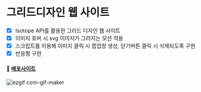 # 그리드디자인 웹 사이트

- [x] Isotope API를 활용한 그리드 디자인 웹 사이트
- [x] 이미지 호버 시 svg 이미지가 그려지는 모션 적용
- [x] 스크립트를 이용해 이미지 클릭 시 팝업창 생성, 닫기버튼 클릭 시 삭제되도록 구현
- [x] 반응형 구현

#### 🚀 [배포사이트](https://suyeon-hong.github.io/grid/)
![ezgif com-gif-maker](https://user-images.githubusercontent.com/78653426/155880322-1a9eefe5-07b2-4d30-806b-5f0a367f7a4d.gif)

